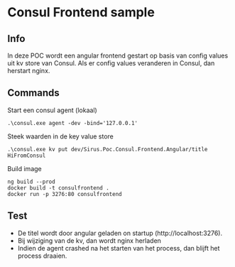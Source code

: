 # Consul Frontend sample

## Info

In deze POC wordt een angular frontend gestart op basis van config values uit kv store van Consul.
Als er config values veranderen in Consul, dan herstart nginx.

## Commands

Start een consul agent (lokaal)

	.\consul.exe agent -dev -bind='127.0.0.1'

Steek waarden in de key value store

	.\consul.exe kv put dev/Sirus.Poc.Consul.Frontend.Angular/title HiFromConsul

Build image

    ng build --prod
    docker build -t consulfrontend .
    docker run -p 3276:80 consulfrontend

## Test

- De titel wordt door angular geladen on startup (http://localhost:3276).
- Bij wijziging van de kv, dan wordt nginx herladen
- Indien de agent crashed na het starten van het process, dan blijft het process draaien.
